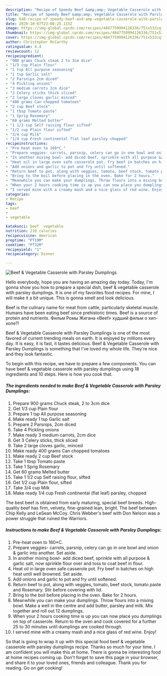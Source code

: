 ```yaml
---
description: "Recipe of Speedy Beef &amp;amp; Vegetable Casserole with Parsley Dumplings"
title: "Recipe of Speedy Beef &amp;amp; Vegetable Casserole with Parsley Dumplings"
slug: 640-recipe-of-speedy-beef-and-amp-vegetable-casserole-with-parsley-dumplings
date: 2020-10-07T23:08:25.115Z
image: https://img-global.cpcdn.com/recipes/4847759994126336/751x532cq70/beef-vegetable-casserole-with-parsley-dumplings-recipe-main-photo.jpg
thumbnail: https://img-global.cpcdn.com/recipes/4847759994126336/751x532cq70/beef-vegetable-casserole-with-parsley-dumplings-recipe-main-photo.jpg
cover: https://img-global.cpcdn.com/recipes/4847759994126336/751x532cq70/beef-vegetable-casserole-with-parsley-dumplings-recipe-main-photo.jpg
author: Christopher McCarthy
ratingvalue: 4.4
reviewcount: 12
recipeingredient:
- "900 grams Chuck steak 2 to 3cm dice"
- "1/3 cup Plain flour"
- "1 tsp All purpose seasoning"
- "1 tsp Garlic salt"
- "2 Parsnips 2cm diced"
- "4 Pickling onions"
- "3 medium carrots 2cm dice"
- "3 Celery sticks thick sliced"
- "2 large cloves garlic minced"
- "400 grams Can chopped tomatoes"
- "2 cup Beef stock"
- "1 tbsp Tomato paste"
- "1 Sprig Rosemary"
- "60 grams Melted butter"
- "1 1/2 cup Self raising flour sifted"
- "1/2 cup Plain flour sifted"
- "3/4 cup Milk"
- "1/4 cup Fresh continental flat leaf parsley chopped"
recipeinstructions:
- "Pre-heat oven to 160*C."
- "Prepare veggies- carrots, parsnip, celery can go in one bowl and onion &amp; garlic into another. Set aside."
- "In another mixing bowl- add diced beef, sprinkle with all purpose &amp; garlic salt, now sprinkle flour over and toss to coat beef in flour."
- "Heat oil in large oven safe casserole pot. Fry beef in batches on high heat until well browned. Set aside."
- "Add onions and garlic to pot and fry until softened."
- "Return beef to pot, along with veggies, tomato, beef stock, tomato paste and Rosemary. Stir before covering with lid."
- "Bring to the boil before placing in the oven. Bake for 2 hours."
- "Meanwhile you can make your dumplings. Throw flours into a mixing bowl. Make a well in the centre and add butter, parsley and milk. Mix together and roll out 12 dumplings."
- "When your 2 hours cooking time is up you can now place you dumplings on top of casserole. Return to the oven and cook covered for a further 25 to 30 minutes until dumplings are cooked through."
- "I served mine with a creamy mash and a nice glass of red wine. Enjoy!"
categories:
- Recipe
tags:
- beef
- 
- vegetable

katakunci: beef  vegetable 
nutrition: 210 calories
recipecuisine: American
preptime: "PT19M"
cooktime: "PT32M"
recipeyield: "1"
recipecategory: Dinner

---
```



![Beef &amp; Vegetable Casserole with Parsley Dumplings](https://img-global.cpcdn.com/recipes/4847759994126336/751x532cq70/beef-vegetable-casserole-with-parsley-dumplings-recipe-main-photo.jpg)

Hello everybody, hope you are having an amazing day today. Today, I'm gonna show you how to prepare a special dish, beef &amp; vegetable casserole with parsley dumplings. It is one of my favorites food recipes. For mine, I will make it a bit unique. This is gonna smell and look delicious.

Beef is the culinary name for meat from cattle, particularly skeletal muscle. Humans have been eating beef since prehistoric times. Beef is a source of protein and nutrients. Фильм Ромы Жигана «Beef» худший фильм о хип-хопе?!

Beef &amp; Vegetable Casserole with Parsley Dumplings is one of the most favored of current trending meals on earth. It is enjoyed by millions every day. It is easy, it is fast, it tastes delicious. Beef &amp; Vegetable Casserole with Parsley Dumplings is something that I've loved my whole life. They're nice and they look fantastic.


To begin with this recipe, we have to prepare a few components. You can have beef &amp; vegetable casserole with parsley dumplings using 18 ingredients and 10 steps. Here is how you cook that.

<!--inarticleads1-->

##### The ingredients needed to make Beef &amp; Vegetable Casserole with Parsley Dumplings:

1. Prepare 900 grams Chuck steak, 2 to 3cm dice
1. Get 1/3 cup Plain flour
1. Prepare 1 tsp All purpose seasoning
1. Make ready 1 tsp Garlic salt
1. Prepare 2 Parsnips, 2cm diced
1. Take 4 Pickling onions
1. Make ready 3 medium carrots, 2cm dice
1. Get 3 Celery sticks, thick sliced
1. Take 2 large cloves garlic, minced
1. Make ready 400 grams Can chopped tomatoes
1. Make ready 2 cup Beef stock
1. Take 1 tbsp Tomato paste
1. Take 1 Sprig Rosemary
1. Get 60 grams Melted butter
1. Take 1 1/2 cup Self raising flour, sifted
1. Get 1/2 cup Plain flour, sifted
1. Take 3/4 cup Milk
1. Make ready 1/4 cup Fresh continental (flat leaf) parsley, chopped


The best beef is obtained from early maturing, special beef breeds. High-quality beef has firm, velvety, fine-grained lean, bright. The beef between Chip Kelly and LeSean McCoy. Chris Webber&#39;s beef with Don Nelson was a power struggle that ruined the Warriors. 

<!--inarticleads2-->

##### Instructions to make Beef &amp; Vegetable Casserole with Parsley Dumplings:

1. Pre-heat oven to 160*C.
1. Prepare veggies- carrots, parsnip, celery can go in one bowl and onion &amp; garlic into another. Set aside.
1. In another mixing bowl- add diced beef, sprinkle with all purpose &amp; garlic salt, now sprinkle flour over and toss to coat beef in flour.
1. Heat oil in large oven safe casserole pot. Fry beef in batches on high heat until well browned. Set aside.
1. Add onions and garlic to pot and fry until softened.
1. Return beef to pot, along with veggies, tomato, beef stock, tomato paste and Rosemary. Stir before covering with lid.
1. Bring to the boil before placing in the oven. Bake for 2 hours.
1. Meanwhile you can make your dumplings. Throw flours into a mixing bowl. Make a well in the centre and add butter, parsley and milk. Mix together and roll out 12 dumplings.
1. When your 2 hours cooking time is up you can now place you dumplings on top of casserole. Return to the oven and cook covered for a further 25 to 30 minutes until dumplings are cooked through.
1. I served mine with a creamy mash and a nice glass of red wine. Enjoy!




So that is going to wrap it up with this special food beef &amp; vegetable casserole with parsley dumplings recipe. Thanks so much for your time. I am confident you will make this at home. There is gonna be interesting food at home recipes coming up. Don't forget to save this page in your browser, and share it to your loved ones, friends and colleague. Thank you for reading. Go on get cooking!
